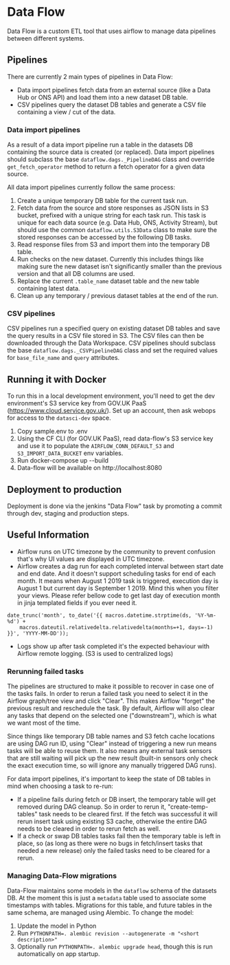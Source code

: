 # Data Flow

Data Flow is a custom ETL tool that uses airflow to manage data pipelines between different systems.


## Pipelines

There are currently 2 main types of pipelines in Data Flow:

* Data import pipelines fetch data from an external source (like a Data Hub or ONS API) and load them into a new dataset DB table.
* CSV pipelines query the dataset DB tables and generate a CSV file containing a view / cut of the data.

### Data import pipelines

As a result of a data import pipeline run a table in the datasets DB containing the source data is created (or replaced).
Data import pipelines should subclass the base `dataflow.dags._PipelineDAG` class and override `get_fetch_operator` method to return a fetch operator for a given data source.

All data import pipelines currently follow the same process:

1. Create a unique temporary DB table for the current task run.
2. Fetch data from the source and store responses as JSON lists in S3 bucket, prefixed with a unique string for each task run. This task is unique for each data source (e.g. Data Hub, ONS, Activity Stream), but should use the common `dataflow.utils.S3Data` class to make sure the stored responses can be accessed by the following DB tasks.
3. Read response files from S3 and import them into the temporary DB table.
4. Run checks on the new dataset. Currently this includes things like making sure the new dataset isn't significantly smaller than the previous version and that all DB columns are used.
5. Replace the current `.table_name` dataset table and the new table containing latest data.
6. Clean up any temporary / previous dataset tables at the end of the run.

### CSV pipelines

CSV pipelines run a specified query on existing dataset DB tables and save the query results in a CSV file stored in S3. The CSV files can then be downloaded through the Data Workspace.
CSV pipelines should subclass the base `dataflow.dags._CSVPipelineDAG` class and set the required values for `base_file_name` and `query` attributes.


## Running it with Docker

To run this in a local development environment, you'll need to get the dev environment's S3 service key from GOV.UK PaaS (https://www.cloud.service.gov.uk/). Set up an account, then ask webops for access to the `datasci-dev` space.

1. Copy sample.env to .env
2. Using the CF CLI (for GOV.UK PaaS), read data-flow's S3 service key and use it to populate the `AIRFLOW_CONN_DEFAULT_S3` and `S3_IMPORT_DATA_BUCKET`  env variables.
2. Run docker-compose up --build
3. Data-flow will be available on http://localhost:8080


## Deployment to production

Deployment is done via the jenkins "Data Flow" task by promoting a commit through dev, staging and production steps.


## Useful Information

- Airflow runs on UTC timezone by the community to prevent confusion that's why UI values are displayed in UTC timezone.
- Airflow creates a dag run for each completed interval between start date and end date. And it doesn't support scheduling tasks for end of each month. It means when August 1 2019 task is triggered, execution day is August 1 but current day is September 1 2019. Mind this when you filter your views. Please refer bellow code to get last day of execution month in jinja templated fields if you ever need it.
```
date_trunc('month', to_date('{{ macros.datetime.strptime(ds, '%Y-%m-%d') +
	macros.dateutil.relativedelta.relativedelta(months=+1, days=-1) }}', 'YYYY-MM-DD'));
```
- Logs show up after task completed it's the expected behaviour with Airflow remote logging. (S3 is used to centralized logs)

### Rerunning failed tasks

The pipelines are structured to make it possible to recover in case one of the tasks fails. In order to rerun a failed task you need to select it in the Airflow graph/tree view and click "Clear". This makes Airflow "forget" the previous result and reschedule the task. By default, Airflow will also clear any tasks that depend on the selected one ("downstream"), which is what we want most of the time.

Since things like temporary DB table names and S3 fetch cache locations are using DAG run ID, using "Clear" instead of triggering a new run means tasks will be able to reuse them. It also means any external task sensors that are still waiting will pick up the new result (built-in sensors only check the exact execution time, so will ignore any manually triggered DAG runs).

For data import pipelines, it's important to keep the state of DB tables in mind when choosing a task to re-run:

* If a pipeline fails during fetch or DB insert, the temporary table will get removed during DAG cleanup. So in order to rerun it, "create-temp-tables" task needs to be cleared first. If the fetch was successful it will rerun insert task using existing S3 cache, otherwise the entire DAG needs to be cleared in order to rerun fetch as well.
* If a check or swap DB tables tasks fail then the temporary table is left in place, so (as long as there were no bugs in fetch/insert tasks that needed a new release) only the failed tasks need to be cleared for a rerun.


### Managing Data-Flow migrations

Data-Flow maintains some models in the `dataflow` schema of the datasets DB. At the moment this is just a `metadata` table used to associate some timestamps with tables. Migrations for this table, and future tables in the same schema, are managed using Alembic. To change the model:

1) Update the model in Python
2) Run `PYTHONPATH=. alembic revision --autogenerate -m "<short description>"`
3) Optionally run `PYTHONPATH=. alembic upgrade head`, though this is run automatically on app startup.
